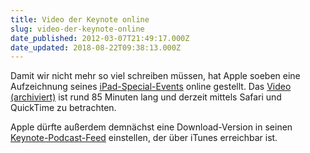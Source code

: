```yaml
---
title: Video der Keynote online
slug: video-der-keynote-online
date_published: 2012-03-07T21:49:17.000Z
date_updated: 2018-08-22T09:38:13.000Z
---
```


Damit wir nicht mehr so viel schreiben müssen, hat Apple soeben eine Aufzeichnung seines [iPad-Special-Events](__GHOST_URL__/ipad-3-ab-16-marz-in-deutschland/) online gestellt. Das [Video (archiviert)](http://web.archive.org/web/20120308030203/http://events.apple.com.edgesuite.net/123pibhargjknawdconwecown/event/index.html) ist rund 85 Minuten lang und derzeit mittels Safari und QuickTime zu betrachten.

Apple dürfte außerdem demnächst eine Download-Version in seinen [Keynote-Podcast-Feed](http://itstreaming.apple.com/podcasts/apple_keynotes/apple_keynotes.xml) einstellen, der über iTunes erreichbar ist.
